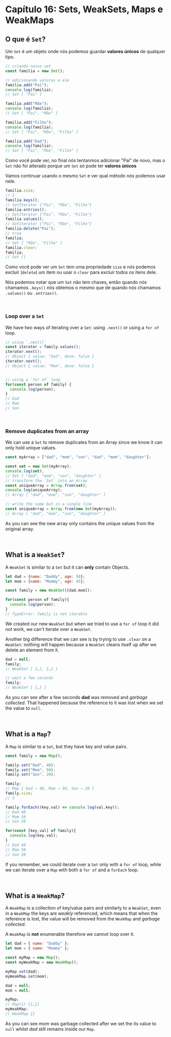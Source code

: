 # Capítulo 16: Sets, WeakSets, Maps e WeakMaps

## O que é `Set`?

Um `Set` é um objeto onde nós podemos guardar **valores únicos** de qualquer tipo.

```js
// criando nosso set
const familia = new Set();

// adicionando valores a ele
familia.add("Pai");
console.log(familia);
// Set [ "Pai" ]

familia.add("Mãe");
console.log(familia);
// Set [ "Pai", "Mãe" ]

familia.add("Filho");
console.log(familia);
// Set [ "Pai", "Mãe", "Filho" ]

familia.add("Dad");
console.log(familia);
// Set [ "Pai", "Mãe", "Filho" ]
```

Como você pode ver, no final nós tentanmos adicionar "Pai" de novo, mas o `Set` não foi alterado porque um `Set` só pode ter **valores únicos**

Vamos continuar usando o mesmo `Set` e ver qual método nós podemos usar nele.

``` js
familia.size;
// 3
familia.keys();
// SetIterator {"Pai", "Mãe", "Filho"}
familia.entries();
// SetIterator {"Pai", "Mãe", "Filho"}
familia.values();
// SetIterator {"Pai", "Mãe", "Filho"}
familia.delete("Pai");
// true
familia;
// Set [ "Mãe", "Filho" ]
familia.clear;
familia;
// Set []
```

Como você pode ver um `Set` tem uma propriedade `size` e nós podemos excluir (`delete`) um item ou usar o `clear` para excluir todos os itens dele.

Nós podemos notar que um `Set` não tem chaves, então quando nós chamamos `.keys()` nós obtemos o mesmo que de quando nós chamamos `.values()` ou `.entries()`.

&nbsp;

### Loop over a `Set`

We have two ways of iterating over a `Set`: using `.next()` or using a `for of` loop.

``` js
// using `.next()`
const iterator = family.values();
iterator.next();
// Object { value: "Dad", done: false }
iterator.next();
// Object { value: "Mom", done: false }


// using a `for of` loop
for(const person of family) {
  console.log(person);
}
// Dad
// Mom
// Son
```

&nbsp;

### Remove duplicates from an array

We can use a `Set` to remove duplicates from an Array since we know it can only hold unique values.

```js
const myArray = ["dad", "mom", "son", "dad", "mom", "daughter"];

const set = new Set(myArray);
console.log(set);
// Set [ "dad", "mom", "son", "daughter" ]
// transform the `Set` into an Array
const uniqueArray = Array.from(set);
console.log(uniqueArray);
// Array [ "dad", "mom", "son", "daughter" ]

// write the same but in a single line
const uniqueArray = Array.from(new Set(myArray));
// Array [ "dad", "mom", "son", "daughter" ]
```

As you can see the new array only contains the unique values from the original array.

&nbsp;

## What is a `WeakSet`?

A `WeakSet` is similar to a `Set` but it can **only** contain Objects.


``` js
let dad = {name: "Daddy", age: 50};
let mom = {name: "Mummy", age: 45};

const family = new WeakSet([dad,mom]);

for(const person of family){
  console.log(person);
}
// TypeError: family is not iterable
```

We created our new `WeakSet` but when we tried to use a `for of` loop it did not work, we can't iterate over a `WeakSet`.

Another big difference that we can see is by trying to use `.clear` on a `WeakSet`: nothing will happen because a `WeakSet` cleans itself up after we delete an element from it.

```js
dad = null;
family;
// WeakSet [ {…}, {…} ]

// wait a few seconds
family;
// WeakSet [ {…} ]
```

As you can see after a few seconds **dad** was removed and *garbage collected*. That happened because the reference to it was lost when we set the value to `null`.


&nbsp;

## What is a `Map`?

A `Map` is similar to a `Set`, but they have key and value pairs.

```js
const family = new Map();

family.set("Dad", 40);
family.set("Mom", 50);
family.set("Son", 20);

family;
// Map { Dad → 40, Mom → 50, Son → 20 }
family.size;
// 3

family.forEach((key,val) => console.log(val,key));
// Dad 40
// Mom 50
// Son 20

for(const [key,val] of family){
  console.log(key,val);
}
// Dad 40
// Mom 50
// Son 20
```

If you remember, we could iterate over a `Set` only with a `for of` loop, while we can iterate over a `Map` with both a `for of` and a `forEach` loop.

&nbsp;

## What is a `WeakMap`?

A `WeakMap` is a collection of key/value pairs and similarly to a `WeakSet`, even in a `WeakMap` the keys are *weakly* referenced, which means that when the reference is lost, the value will be removed from the `WeakMap` and *garbage collected*.

A `WeakMap` is **not** enumerable therefore we cannot loop over it.

```js
let dad = { name: "Daddy" };
let mom = { name: "Mommy" };

const myMap = new Map();
const myWeakMap = new WeakMap();

myMap.set(dad);
myWeakMap.set(mom);

dad = null;
mom = null;

myMap;
// Map(1) {{…}}
myWeakMap;
// WeakMap {}
```

As you can see *mom* was garbage collected after we set the its value to `null` whilst *dad* still remains inside our `Map`.
